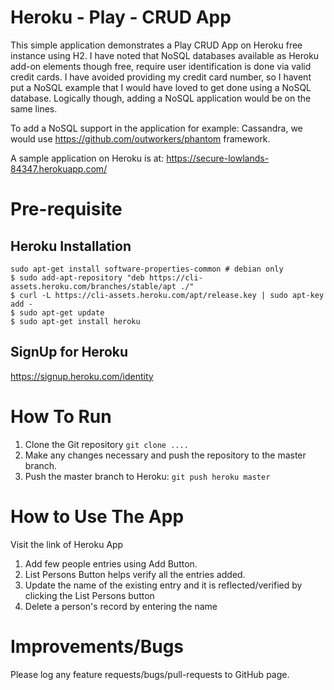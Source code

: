# Heroku - Play - CRUD App

This simple application demonstrates a Play CRUD App on Heroku free instance using H2. I have noted that NoSQL databases available as Heroku add-on elements though free, require user identification is done via valid credit cards. I have avoided providing my credit card number, so I havent put a NoSQL example that I would have loved to get done using a NoSQL database. Logically though, adding a NoSQL application would be on the same lines.

To add a NoSQL support in the application for example: Cassandra, we would use https://github.com/outworkers/phantom framework.

A sample application on Heroku is at: https://secure-lowlands-84347.herokuapp.com/

# Pre-requisite 

## Heroku Installation

```
sudo apt-get install software-properties-common # debian only
$ sudo add-apt-repository "deb https://cli-assets.heroku.com/branches/stable/apt ./"
$ curl -L https://cli-assets.heroku.com/apt/release.key | sudo apt-key add -
$ sudo apt-get update
$ sudo apt-get install heroku
```
## SignUp for Heroku

https://signup.heroku.com/identity

# How To Run

1. Clone the Git repository ```git clone ....```
1. Make any changes necessary and push the repository to the master branch.
1. Push the master branch to Heroku: ```git push heroku master```

# How to Use The App

Visit the link of Heroku App

1. Add few people entries using Add Button.
1. List Persons Button helps verify all the entries added.
1. Update the name of the existing entry and it is reflected/verified by clicking the List Persons button
1. Delete a person's record by entering the name

# Improvements/Bugs

Please log any feature requests/bugs/pull-requests to GitHub page.


